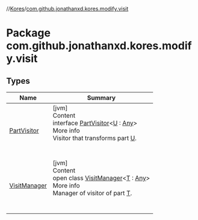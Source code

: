 //[Kores](../index.md)/[com.github.jonathanxd.kores.modify.visit](index.md)



# Package com.github.jonathanxd.kores.modify.visit  


## Types  
  
|  Name|  Summary| 
|---|---|
| <a name="com.github.jonathanxd.kores.modify.visit/PartVisitor///PointingToDeclaration/"></a>[PartVisitor](-part-visitor/index.md)| <a name="com.github.jonathanxd.kores.modify.visit/PartVisitor///PointingToDeclaration/"></a>[jvm]  <br>Content  <br>interface [PartVisitor](-part-visitor/index.md)<[U](-part-visitor/index.md) : [Any](https://kotlinlang.org/api/latest/jvm/stdlib/kotlin/-any/index.html)>  <br>More info  <br>Visitor that transforms part [U](-part-visitor/index.md).  <br><br><br>
| <a name="com.github.jonathanxd.kores.modify.visit/VisitManager///PointingToDeclaration/"></a>[VisitManager](-visit-manager/index.md)| <a name="com.github.jonathanxd.kores.modify.visit/VisitManager///PointingToDeclaration/"></a>[jvm]  <br>Content  <br>open class [VisitManager](-visit-manager/index.md)<[T](-visit-manager/index.md) : [Any](https://kotlinlang.org/api/latest/jvm/stdlib/kotlin/-any/index.html)>  <br>More info  <br>Manager of visitor of part [T](-visit-manager/index.md).  <br><br><br>


